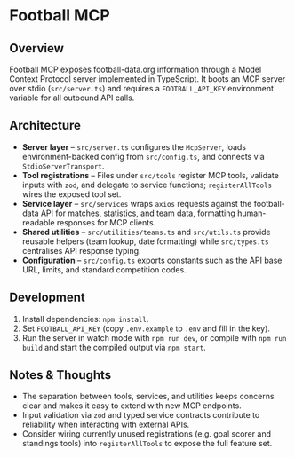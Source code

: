 # Football MCP

## Overview
Football MCP exposes football-data.org information through a Model Context Protocol server implemented in TypeScript. It boots an MCP server over stdio (`src/server.ts`) and requires a `FOOTBALL_API_KEY` environment variable for all outbound API calls.

## Architecture
- **Server layer** – `src/server.ts` configures the `McpServer`, loads environment-backed config from `src/config.ts`, and connects via `StdioServerTransport`.
- **Tool registrations** – Files under `src/tools` register MCP tools, validate inputs with `zod`, and delegate to service functions; `registerAllTools` wires the exposed tool set.
- **Service layer** – `src/services` wraps `axios` requests against the football-data API for matches, statistics, and team data, formatting human-readable responses for MCP clients.
- **Shared utilities** – `src/utilities/teams.ts` and `src/utils.ts` provide reusable helpers (team lookup, date formatting) while `src/types.ts` centralises API response typing.
- **Configuration** – `src/config.ts` exports constants such as the API base URL, limits, and standard competition codes.

## Development
1. Install dependencies: `npm install`.
2. Set `FOOTBALL_API_KEY` (copy `.env.example` to `.env` and fill in the key).
3. Run the server in watch mode with `npm run dev`, or compile with `npm run build` and start the compiled output via `npm start`.

## Notes & Thoughts
- The separation between tools, services, and utilities keeps concerns clear and makes it easy to extend with new MCP endpoints.
- Input validation via `zod` and typed service contracts contribute to reliability when interacting with external APIs.
- Consider wiring currently unused registrations (e.g. goal scorer and standings tools) into `registerAllTools` to expose the full feature set.
